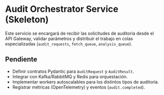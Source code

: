 # Audit Orchestrator Service (Skeleton)

Este servicio se encargará de recibir las solicitudes de auditoría desde el API Gateway, validar parámetros y distribuir el trabajo en colas especializadas (`audit_requests`, `fetch_queue`, `analysis_queue`).

## Pendiente
- Definir contratos Pydantic para `AuditRequest` y `AuditResult`.
- Integrar con Kafka/RabbitMQ y Redis para orquestación.
- Implementar workers autoscalables para los distintos tipos de auditoría.
- Registrar métricas (OpenTelemetry) y eventos (`audit.completed`).
